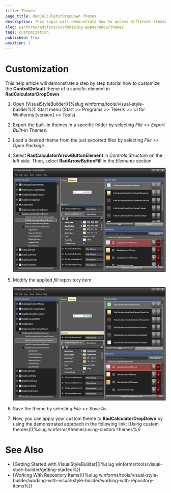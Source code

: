 ```yaml
---
title: Themes
page_title: RadCalculatorDropDown Themes
description: This topic will demonstrate how to access different element in the control in order to change their appearance.
slug: winforms/editors/customizing-appearance/themes
tags: customization
published: True
position: 1
---
```


# Customization

This help article will demonstrate a step by step tutorial how to customize the __ControlDefault__ theme of a specific element in __RadCalculatorDropDown__.
      
1. Open [VisualStyleBuilder]({%slug winforms/tools/visual-style-builder%}): Start menu (Start >> Programs >> Telerik >> UI for WinForms [version] >> Tools).

1. Export the built-in themes in a specific folder by selecting *File >> Export Built-in Themes*.

1. Load a desired theme from the just exported files by selecting *File >> Open Package*

1. Select __RadCalculatorArrowButtonElement__ in *Controls Structure* on the left side. Then, select __RadArrowButtonFill__ in the *Elements* section.

	![editors-calculatordropdown-themes 001](images/editors-calculatordropdown-themes001.png)

1. Modify the applied *fill* repository item. 

	![editors-calculatordropdown-themes 001](images/editors-calculatordropdown-themes002.png)

1. Save the theme by selecting *File >> Save As*.

1. Now, you can apply your custom theme to __RadCalculatorDropDown__ by using the demonstrated approach in the following link: [Using custom themes]({%slug winforms/themes/using-custom-themes%})

# See Also 

* [Getting Started with VisualStyleBuilder]({%slug winforms/tools/visual-style-builder/getting-started%})
* [Working With Repository Items]({%slug winforms/tools/visual-style-builder/working-with-visual-style-builder/working-with-repository-items%})
